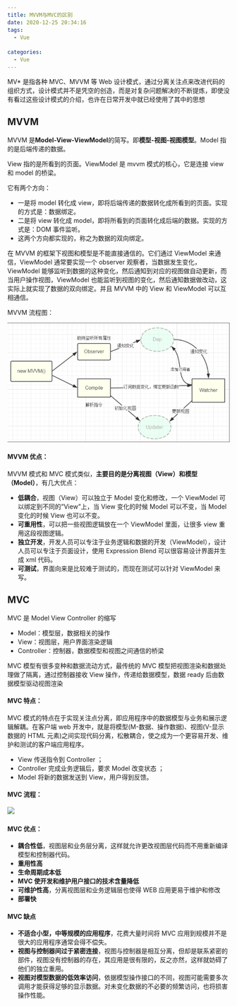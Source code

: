 ```yaml
---
title: MVVM与MVC的区别
date: 2020-12-25 20:34:16
tags: 
  - Vue

categories: 
  - Vue
---
```


MV\* 是指各种 MVC、MVVM 等 Web 设计模式，通过分离关注点来改进代码的组织方式，设计模式并不是凭空的创造，而是对复杂问题解决的不断提炼，即使没有看过这些设计模式的介绍，也许在日常开发中就已经使用了其中的思想

## MVVM

MVVM 是**Model-View-ViewModel**的简写。即**模型-视图-视图模型**。Model 指的是后端传递的数据。

View 指的是所看到的页面。ViewModel 是 mvvm 模式的核心，它是连接 view 和 model 的桥梁。

它有两个方向：

- 一是将 model 转化成 view，即将后端传递的数据转化成所看到的页面。实现的方式是：数据绑定。
- 二是将 view 转化成 model，即将所看到的页面转化成后端的数据。实现的方式是：DOM 事件监听。
- 这两个方向都实现的，称之为数据的双向绑定。

在 MVVM 的框架下视图和模型是不能直接通信的。它们通过 ViewModel 来通信，ViewModel 通常要实现一个 observer 观察者，当数据发生变化，ViewModel 能够监听到数据的这种变化，然后通知到对应的视图做自动更新，而当用户操作视图，ViewModel 也能监听到视图的变化，然后通知数据做改动，这实际上就实现了数据的双向绑定。并且 MVVM 中的 View 和 ViewModel 可以互相通信。

MVVM 流程图：

![MVVM流程图](https://github.com/Melanie618/Blog_Image/blob/main/images/vue/MVVM.png?raw=true)

#### MVVM 优点：

MVVM 模式和 MVC 模式类似，**主要目的是分离视图（View）和模型（Model）**，有几大优点：

- **低耦合**，视图（View）可以独立于 Model 变化和修改，一个 ViewModel 可以绑定到不同的”View”上，当 View 变化的时候 Model 可以不变，当 Model 变化的时候 View 也可以不变。
- **可重用性**，可以把一些视图逻辑放在一个 ViewModel 里面，让很多 view 重用这段视图逻辑。
- **独立开发**，开发人员可以专注于业务逻辑和数据的开发（ViewModel），设计人员可以专注于页面设计，使用 Expression Blend 可以很容易设计界面并生成 xml 代码。
- **可测试**，界面向来是比较难于测试的，而现在测试可以针对 ViewModel 来写。

## MVC

MVC 是 Model View Controller 的缩写

- Model：模型层，数据相关的操作
- View：视图层，用户界面渲染逻辑
- Controller：控制器，数据模型和视图之间通信的桥梁

MVC 模型有很多变种和数据流动方式，最传统的 MVC 模型把视图渲染和数据处理做了隔离，通过控制器接收 View 操作，传递给数据模型，数据 ready 后由数据模型驱动视图渲染

#### MVC 特点：

MVC 模式的特点在于实现关注点分离，即应用程序中的数据模型与业务和展示逻辑解耦。在客户端 web 开发中，就是将模型(M-数据、操作数据)、视图(V-显示数据的 HTML 元素)之间实现代码分离，松散耦合，使之成为一个更容易开发、维护和测试的客户端应用程序。

- View 传送指令到 Controller ；
- Controller 完成业务逻辑后，要求 Model 改变状态 ；
- Model 将新的数据发送到 View，用户得到反馈。

#### MVC 流程：

![](http://nixwang.com/images/2016-03-23/mvvm.png)

#### MVC 优点：

- **耦合性低**，视图层和业务层分离，这样就允许更改视图层代码而不用重新编译模型和控制器代码。
- **重用性高**
- **生命周期成本低**
- **MVC 使开发和维护用户接口的技术含量降低**
- **可维护性高**，分离视图层和业务逻辑层也使得 WEB 应用更易于维护和修改
- **部署快**

#### MVC 缺点

- **不适合小型，中等规模的应用程序**，花费大量时间将 MVC 应用到规模并不是很大的应用程序通常会得不偿失。
- **视图与控制器间过于紧密连接**，视图与控制器是相互分离，但却是联系紧密的部件，视图没有控制器的存在，其应用是很有限的，反之亦然，这样就妨碍了他们的独立重用。
- **视图对模型数据的低效率访问**，依据模型操作接口的不同，视图可能需要多次调用才能获得足够的显示数据。对未变化数据的不必要的频繁访问，也将损害操作性能。
